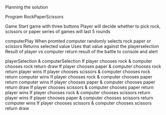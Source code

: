 Planning the solution

Program RockPaperScissors

Game
    Start game with three buttons
        Player will decide whether to pick rock, scissors or paper
        series of games will last 5 rounds

computerPlay
    When promted computer randomly selects rock paper or scissors
    Returns selected value
    Uses that value against the playerselection
Result of player vs computer
    return result of the battle to console and alert

playerSelection & computerSelection
    If player chooses rock & computer chooses rock
        return draw
    If player chooses paper & computer chooses rock
        return player wins
    If player chooses scissors & computer chooses rock
        return computer wins
    If player chooses rock & computer chooses paper
        return computer wins
    If player chooses paper & computer chooses paper
        return draw
    If player chooses scissors & computer chooses paper
        return player wins
    If player chooses rock & computer chooses scissors
        return player wins
    If player chooses paper & computer chooses scissors
        return computer wins
    If player chooses scissors & computer chooses scissors
        return draw